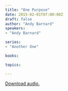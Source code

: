 ```yaml
---
title: "One Purpose"
date: 2015-02-01T07:00:00Z
draft: false
author: "Andy Barnard"
speakers:
- "Andy Barnard"

series:
- "Another One"

books:

topics:

---
```

[Download audio.](https://s3.amazonaws.com/highway/sermons/2015_02/2015-02-01_OnePurpose.mp3)